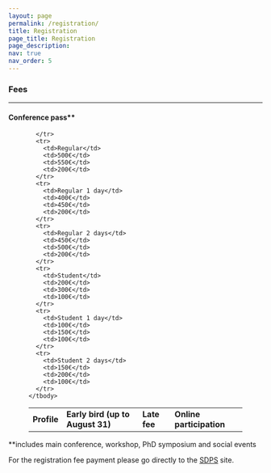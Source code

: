 ```yaml
---
layout: page
permalink: /registration/
title: Registration
page_title: Registration
page_description: 
nav: true
nav_order: 5
---
```


### Fees

<!--
<iframe width="100%" height="500px" src="https://iciap2023.org/registration/"></iframe>
-->

<hr class="wp-block-separator has-alpha-channel-opacity"/>


#### Conference pass**

<figure class="wp-block-table is-style-stripes">
  <table class="has-fixed-layout">
    <tbody>
      <tr>
        <td><strong>Profile</strong></td>
        <td><strong>Early bird (up to August 31)</strong></td>
        <td><strong>Late fee</strong></td>
        <td><strong>Online participation</strong></td>
        
      </tr>
      <tr>
        <td>Regular</td>
        <td>500€</td>
        <td>550€</td>
        <td>200€</td>        
      </tr>
      <tr>
        <td>Regular 1 day</td>
        <td>400€</td>
        <td>450€</td>
        <td>200€</td>        
      </tr>
      <tr>
        <td>Regular 2 days</td>
        <td>450€</td>
        <td>500€</td>
        <td>200€</td>        
      </tr>
      <tr>
        <td>Student</td>
        <td>200€</td>
        <td>300€</td>
        <td>100€</td>
      </tr>
      <tr>
        <td>Student 1 day</td>
        <td>100€</td>
        <td>150€</td>
        <td>100€</td>
      </tr>
      <tr>
        <td>Student 2 days</td>
        <td>150€</td>
        <td>200€</td>
        <td>100€</td>
      </tr>
    </tbody>
  </table>
</figure>

<p>**includes main conference, workshop, PhD symposium and social events</p>

For the registration fee payment please go directly to the [SDPS](https://sdpstest.com/sdps2024-registration/register) site.

